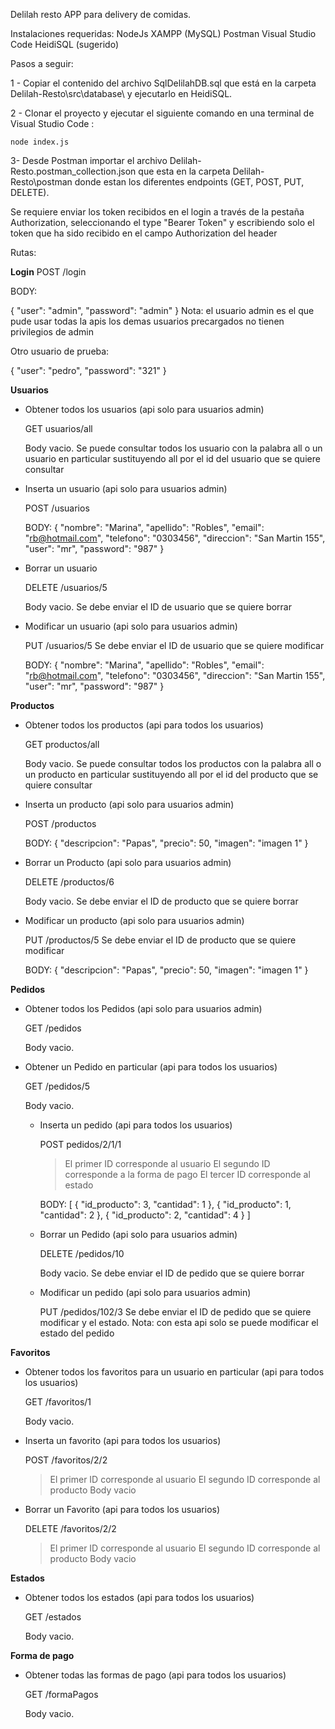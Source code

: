 Delilah resto
APP para delivery de comidas.

Instalaciones requeridas:
NodeJs 
XAMPP (MySQL)
Postman
Visual Studio Code
HeidiSQL (sugerido)

Pasos a seguir:

1 - Copiar el contenido del archivo SqlDelilahDB.sql que está en la carpeta Delilah-Resto\src\database\ y ejecutarlo en HeidiSQL. 

2 - Clonar el proyecto y ejecutar el siguiente comando en una terminal de Visual Studio Code :
	
	node index.js

3- Desde Postman importar el archivo Delilah-Resto.postman_collection.json que esta en la carpeta Delilah-Resto\postman donde estan los diferentes endpoints (GET, POST, PUT, DELETE).

Se requiere enviar los token recibidos en el login a través de la pestaña Authorization, seleccionando el type "Bearer Token" y escribiendo solo el token que ha sido recibido en el campo Authorization del header

Rutas:

******Login******
  POST /login

  BODY:

  {
      "user": "admin",
      "password": "admin"
  }
  Nota: el usuario admin es el que pude usar todas la apis los demas usuarios precargados no tienen privilegios de admin

  Otro usuario de prueba:

  {
      "user": "pedro",
      "password": "321"
  }

******Usuarios******
  - Obtener todos los usuarios
    (api solo para usuarios admin)

    GET usuarios/all

    Body vacio. Se puede consultar todos los usuario con la palabra all o un usuario en particular sustituyendo all por el id del usuario que se quiere consultar 

  - Inserta un usuario
    (api solo para usuarios admin)
  
    POST /usuarios

    BODY:
    {
        "nombre": "Marina",
        "apellido": "Robles",
        "email": "rb@hotmail.com",
        "telefono": "0303456",
        "direccion": "San Martin 155",
        "user": "mr",
        "password": "987"
    }

  - Borrar un usuario

    DELETE /usuarios/5

    Body vacio. Se debe enviar el ID de usuario que se quiere borrar

- Modificar un usuario
  (api solo para usuarios admin)
  
    PUT /usuarios/5
    Se debe enviar el ID de usuario que se quiere modificar

    BODY:
    {
        "nombre": "Marina",
        "apellido": "Robles",
        "email": "rb@hotmail.com",
        "telefono": "0303456",
        "direccion": "San Martin 155",
        "user": "mr",
        "password": "987"
    }

******Productos******
  - Obtener todos los productos
    (api para todos los usuarios)

    GET productos/all

    Body vacio. Se puede consultar todos los productos con la palabra all o un producto en particular sustituyendo all por el id del producto que se quiere consultar 

  - Inserta un producto
    (api solo para usuarios admin)
  
    POST /productos

    BODY:
    {
        "descripcion": "Papas",
        "precio": 50,
        "imagen": "imagen 1"
    }

  - Borrar un Producto
  (api solo para usuarios admin)

    DELETE /productos/6

    Body vacio. Se debe enviar el ID de producto que se quiere borrar

  - Modificar un producto
    (api solo para usuarios admin)
    
      PUT /productos/5
      Se debe enviar el ID de producto que se quiere modificar

      BODY:
      {
          "descripcion": "Papas",
          "precio": 50,
          "imagen": "imagen 1"
      }

******Pedidos******
  - Obtener todos los Pedidos
    (api solo para usuarios admin)

    GET /pedidos

    Body vacio. 

- Obtener un Pedido en particular
    (api para todos los usuarios)

    GET /pedidos/5

    Body vacio.

  - Inserta un pedido
    (api para todos los usuarios)
  
    POST pedidos/2/1/1
    > El primer ID corresponde al usuario
    > El segundo ID corresponde a la forma de pago
    > El tercer ID corresponde al estado
    
    BODY:
    [
        {
            "id_producto": 3,
            "cantidad": 1
        },
        {
            "id_producto": 1,
            "cantidad": 2
        },
        {
            "id_producto": 2,
            "cantidad": 4
        }
    ]

  - Borrar un Pedido
  (api solo para usuarios admin)

    DELETE /pedidos/10

    Body vacio. Se debe enviar el ID de pedido que se quiere borrar

  - Modificar un pedido
    (api solo para usuarios admin)
    
      PUT /pedidos/102/3
      Se debe enviar el ID de pedido que se quiere modificar y el estado.
      Nota: con esta api solo se puede modificar el estado del pedido

******Favoritos******
  - Obtener todos los favoritos para un usuario en particular
    (api para todos los usuarios)

    GET /favoritos/1

    Body vacio.

  - Inserta un favorito
    (api para todos los usuarios)
  
    POST /favoritos/2/2
    > El primer ID corresponde al usuario
    > El segundo ID corresponde al producto
    > Body vacio

  - Borrar un Favorito
  (api para todos los usuarios)

    DELETE /favoritos/2/2
    > El primer ID corresponde al usuario
    > El segundo ID corresponde al producto
    > Body vacio

******Estados******
  - Obtener todos los estados
    (api para todos los usuarios)

    GET /estados

    Body vacio.

******Forma de pago******
  - Obtener todas las formas de pago
    (api para todos los usuarios)

    GET /formaPagos

    Body vacio.    